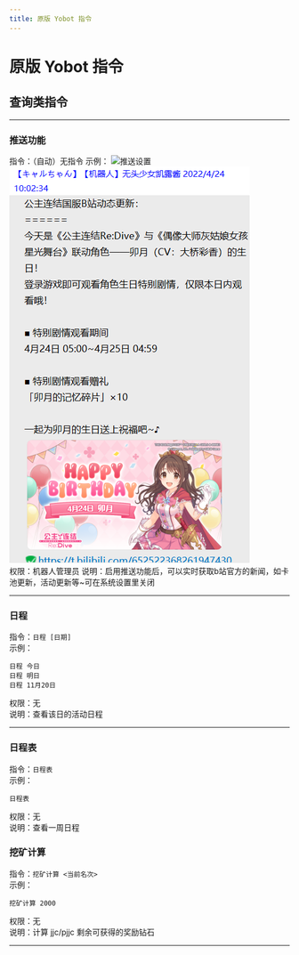 ```yaml
---
title: 原版 Yobot 指令
---
```



# 原版 Yobot 指令

## 查询类指令

<!-- 暂时废弃jjc查询功能 -->
<!-- ### jjc查询
指令：jjc查询 +【5个角色名】  
示例：  
1）jjc查询 布丁 狼 狗 环奈 初音  
2）jjc查询 望 黑骑 环奈 深月 水黑    
权限：无    
说明：用于查找jjc作业网的作业。有不同的接口，需要在网页端的机器人设置中进行修改（作业来源）     -->
***
### 推送功能
指令：（自动）无指令 
示例：
![推送设置](../.vuepress/public/assets/img/sys_push_setting.png)
![推送设置](../.vuepress/public/assets/img/sys_push1.png)   
权限：机器人管理员 
说明：启用推送功能后，可以实时获取b站官方的新闻，如卡池更新，活动更新等~可在系统设置里关闭    
***
### 日程
指令：`日程 [日期]`     
示例：
```     
日程 今日  
日程 明日  
日程 11月20日
```  
权限：无    
说明：查看该日的活动日程    
***
### 日程表
指令：`日程表`   
示例：
```     
日程表
```    
权限：无    
说明：查看一周日程    
### 挖矿计算
指令：`挖矿计算 <当前名次>`  
示例：
```  
挖矿计算 2000 
``` 
权限：无  
说明：计算 jjc/pjjc 剩余可获得的奖励钻石    
***
<!-- 
## 其他指令
### 人偶
指令：`人偶`  
示例：
```  
人偶
```  
权限：主人  
说明：进入人偶功能界面
*** -->

<!-- ### 十连
指令：十连  
示例：  
1)十连  
权限：无  
说明：进入人偶功能界面
***

### 仓库
指令：仓库[@某人]
示例：  
1）仓库  
2）仓库@xxx  
权限：无  
说明：查看抽到过的所有角色,查看他人抽到过的角色  
***

### 在线十连
指令：在线十连  
示例：  
1）在线十连  
权限：无  
说明：在线抽卡,不会在q群刷屏  
*** -->